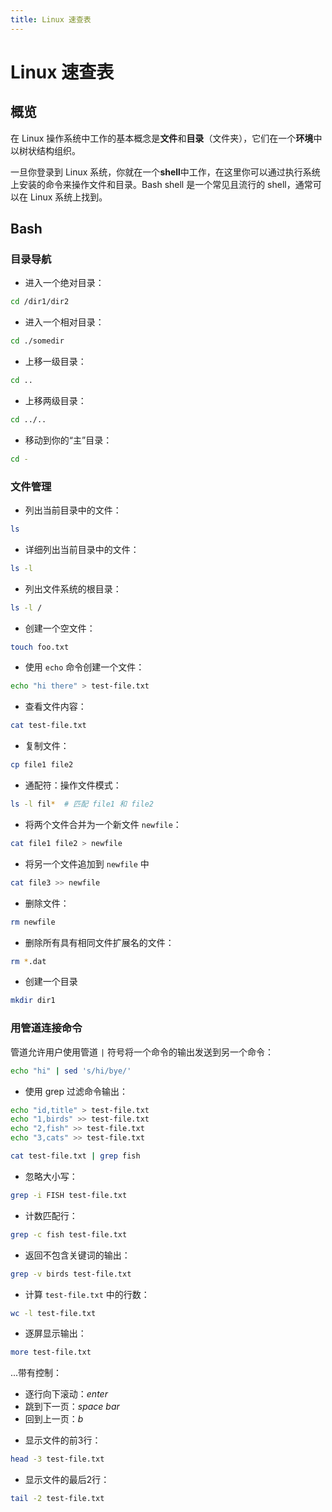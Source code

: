 ```yaml
---
title: Linux 速查表
---
```


# Linux 速查表

## 概览

在 Linux 操作系统中工作的基本概念是**文件**和**目录**（文件夹），它们在一个**环境**中以树状结构组织。

一旦你登录到 Linux 系统，你就在一个**shell**中工作，在这里你可以通过执行系统上安装的命令来操作文件和目录。Bash shell 是一个常见且流行的 shell，通常可以在 Linux 系统上找到。

## Bash

### 目录导航

* 进入一个绝对目录：

```bash
cd /dir1/dir2
```

* 进入一个相对目录：

```bash
cd ./somedir
```

* 上移一级目录：

```bash
cd ..
```

* 上移两级目录：

```bash
cd ../..
```

* 移动到你的“主”目录：

```bash
cd -
```

### 文件管理

* 列出当前目录中的文件：

```bash
ls
```

* 详细列出当前目录中的文件：

```bash
ls -l
```

* 列出文件系统的根目录：

```bash
ls -l /
```

* 创建一个空文件：

```bash
touch foo.txt
```

* 使用 `echo` 命令创建一个文件：

```bash
echo "hi there" > test-file.txt
```

* 查看文件内容：

```bash
cat test-file.txt
```

* 复制文件：

```bash
cp file1 file2
```

* 通配符：操作文件模式：

```bash
ls -l fil*  # 匹配 file1 和 file2
```

* 将两个文件合并为一个新文件 `newfile`：

```bash
cat file1 file2 > newfile
```

* 将另一个文件追加到 `newfile` 中

```bash
cat file3 >> newfile
```

* 删除文件：

```bash
rm newfile
```

* 删除所有具有相同文件扩展名的文件：

```bash
rm *.dat
```

* 创建一个目录

```bash
mkdir dir1
```

### 用管道连接命令

管道允许用户使用管道 `|` 符号将一个命令的输出发送到另一个命令：

```bash
echo "hi" | sed 's/hi/bye/'
```

* 使用 grep 过滤命令输出：

```bash
echo "id,title" > test-file.txt
echo "1,birds" >> test-file.txt
echo "2,fish" >> test-file.txt
echo "3,cats" >> test-file.txt

cat test-file.txt | grep fish
```

* 忽略大小写：

```bash
grep -i FISH test-file.txt
```

* 计数匹配行：

```bash
grep -c fish test-file.txt
```

* 返回不包含关键词的输出：

```bash
grep -v birds test-file.txt
```

* 计算 `test-file.txt` 中的行数：

```bash
wc -l test-file.txt
```

* 逐屏显示输出：

```bash
more test-file.txt
```

...带有控制：

- 逐行向下滚动：*enter*
- 跳到下一页：*space bar*
- 回到上一页：*b*

* 显示文件的前3行：

```bash
head -3 test-file.txt
```

* 显示文件的最后2行：

```bash
tail -2 test-file.txt
```
